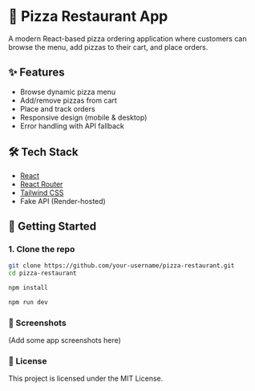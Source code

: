 # 🍕 Pizza Restaurant App

A modern React-based pizza ordering application where customers can browse the menu, add pizzas to their cart, and place orders.  

## ✨ Features
- Browse dynamic pizza menu
- Add/remove pizzas from cart
- Place and track orders
- Responsive design (mobile & desktop)
- Error handling with API fallback

## 🛠️ Tech Stack
- [React](https://reactjs.org/)
- [React Router](https://reactrouter.com/)
- [Tailwind CSS](https://tailwindcss.com/)
- Fake API (Render-hosted)

## 🚀 Getting Started

### 1. Clone the repo
```bash
git clone https://github.com/your-username/pizza-restaurant.git
cd pizza-restaurant

npm install

npm run dev

```

### 📸 Screenshots

(Add some app screenshots here)

### 📜 License

This project is licensed under the MIT License.
